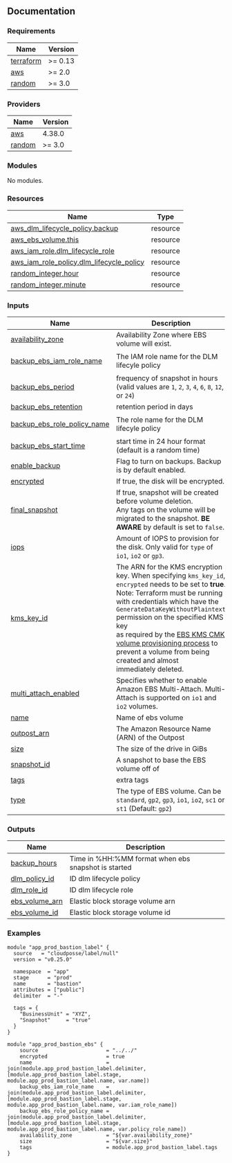 <!-- BEGIN_TF_DOCS -->
## Documentation


### Requirements

| Name | Version |
|------|---------|
| <a name="requirement_terraform"></a> [terraform](#requirement\_terraform) | >= 0.13 |
| <a name="requirement_aws"></a> [aws](#requirement\_aws) | >= 2.0 |
| <a name="requirement_random"></a> [random](#requirement\_random) | >= 3.0 |

### Providers

| Name | Version |
|------|---------|
| <a name="provider_aws"></a> [aws](#provider\_aws) | 4.38.0 |
| <a name="provider_random"></a> [random](#provider\_random) | >= 3.0 |

### Modules

No modules.

### Resources

| Name | Type |
|------|------|
| [aws_dlm_lifecycle_policy.backup](https://registry.terraform.io/providers/hashicorp/aws/latest/docs/resources/dlm_lifecycle_policy) | resource |
| [aws_ebs_volume.this](https://registry.terraform.io/providers/hashicorp/aws/latest/docs/resources/ebs_volume) | resource |
| [aws_iam_role.dlm_lifecycle_role](https://registry.terraform.io/providers/hashicorp/aws/latest/docs/resources/iam_role) | resource |
| [aws_iam_role_policy.dlm_lifecycle_policy](https://registry.terraform.io/providers/hashicorp/aws/latest/docs/resources/iam_role_policy) | resource |
| [random_integer.hour](https://registry.terraform.io/providers/hashicorp/random/latest/docs/resources/integer) | resource |
| [random_integer.minute](https://registry.terraform.io/providers/hashicorp/random/latest/docs/resources/integer) | resource |

### Inputs

| Name | Description | Type | Default | Required |
|------|-------------|------|---------|:--------:|
| <a name="input_availability_zone"></a> [availability\_zone](#input\_availability\_zone) | Availability Zone where EBS volume will exist. | `string` | n/a | yes |
| <a name="input_backup_ebs_iam_role_name"></a> [backup\_ebs\_iam\_role\_name](#input\_backup\_ebs\_iam\_role\_name) | The IAM role name for the DLM lifecyle policy | `string` | `"dlm-lifecycle-role"` | no |
| <a name="input_backup_ebs_period"></a> [backup\_ebs\_period](#input\_backup\_ebs\_period) | frequency of snapshot in hours (valid values are `1`, `2`, `3`, `4`, `6`, `8`, `12`, or `24`) | `number` | `24` | no |
| <a name="input_backup_ebs_retention"></a> [backup\_ebs\_retention](#input\_backup\_ebs\_retention) | retention period in days | `number` | `7` | no |
| <a name="input_backup_ebs_role_policy_name"></a> [backup\_ebs\_role\_policy\_name](#input\_backup\_ebs\_role\_policy\_name) | The  role name for the DLM lifecyle policy | `string` | `"dlm-lifecycle-policy"` | no |
| <a name="input_backup_ebs_start_time"></a> [backup\_ebs\_start\_time](#input\_backup\_ebs\_start\_time) | start time in 24 hour format (default is a random time) | `string` | `""` | no |
| <a name="input_enable_backup"></a> [enable\_backup](#input\_enable\_backup) | Flag to turn on backups. Backup is by default enabled. | `bool` | `true` | no |
| <a name="input_encrypted"></a> [encrypted](#input\_encrypted) | If true, the disk will be encrypted. | `bool` | `false` | no |
| <a name="input_final_snapshot"></a> [final\_snapshot](#input\_final\_snapshot) | If true, snapshot will be created before volume deletion. <br>Any tags on the volume will be migrated to the snapshot. **BE AWARE** by default is set to `false`. | `bool` | `false` | no |
| <a name="input_iops"></a> [iops](#input\_iops) | Amount of IOPS to provision for the disk. Only valid for `type` of `io1`, `io2` or `gp3`. | `number` | `0` | no |
| <a name="input_kms_key_id"></a> [kms\_key\_id](#input\_kms\_key\_id) | The ARN for the KMS encryption key. When specifying `kms_key_id`, `encrypted` needs to be set to **true**. <br>Note: Terraform must be running with credentials which have the `GenerateDataKeyWithoutPlaintext` permission on the specified KMS key <br>as required by the [EBS KMS CMK volume provisioning process](https://docs.aws.amazon.com/kms/latest/developerguide/services-ebs.html#ebs-cmk) to prevent a volume from being created and almost <br>immediately deleted. | `string` | `""` | no |
| <a name="input_multi_attach_enabled"></a> [multi\_attach\_enabled](#input\_multi\_attach\_enabled) | Specifies whether to enable Amazon EBS Multi-Attach. Multi-Attach is supported on `io1` and `io2` volumes. | `bool` | `false` | no |
| <a name="input_name"></a> [name](#input\_name) | Name of ebs volume | `string` | n/a | yes |
| <a name="input_outpost_arn"></a> [outpost\_arn](#input\_outpost\_arn) | The Amazon Resource Name (ARN) of the Outpost | `string` | `""` | no |
| <a name="input_size"></a> [size](#input\_size) | The size of the drive in GiBs | `number` | n/a | yes |
| <a name="input_snapshot_id"></a> [snapshot\_id](#input\_snapshot\_id) | A snapshot to base the EBS volume off of | `string` | `""` | no |
| <a name="input_tags"></a> [tags](#input\_tags) | extra tags | `map(string)` | `{}` | no |
| <a name="input_type"></a> [type](#input\_type) | The type of EBS volume. Can be `standard`, `gp2`, `gp3`, `io1`, `io2`, `sc1` or `st1` (Default: `gp2`) | `string` | `"gp2"` | no |

### Outputs

| Name | Description |
|------|-------------|
| <a name="output_backup_hours"></a> [backup\_hours](#output\_backup\_hours) | Time in %HH:%MM format when ebs snapshot is started |
| <a name="output_dlm_policy_id"></a> [dlm\_policy\_id](#output\_dlm\_policy\_id) | ID dlm lifecycle policy |
| <a name="output_dlm_role_id"></a> [dlm\_role\_id](#output\_dlm\_role\_id) | ID dlm lifecycle role |
| <a name="output_ebs_volume_arn"></a> [ebs\_volume\_arn](#output\_ebs\_volume\_arn) | Elastic block storage volume arn |
| <a name="output_ebs_volume_id"></a> [ebs\_volume\_id](#output\_ebs\_volume\_id) | Elastic block storage volume id |

### Examples

```hcl
module "app_prod_bastion_label" {
  source   = "cloudposse/label/null"
  version = "v0.25.0"

  namespace  = "app"
  stage      = "prod"
  name       = "bastion"
  attributes = ["public"]
  delimiter  = "-"

  tags = {
    "BusinessUnit" = "XYZ",
    "Snapshot"     = "true"
  }
}

module "app_prod_bastion_ebs" {
    source                      = "../../"
    encrypted                   = true
    name                        = join(module.app_prod_bastion_label.delimiter, [module.app_prod_bastion_label.stage, module.app_prod_bastion_label.name, var.name])
    backup_ebs_iam_role_name    = join(module.app_prod_bastion_label.delimiter, [module.app_prod_bastion_label.stage, module.app_prod_bastion_label.name, var.iam_role_name])
    backup_ebs_role_policy_name = join(module.app_prod_bastion_label.delimiter, [module.app_prod_bastion_label.stage, module.app_prod_bastion_label.name, var.policy_role_name])
    availability_zone           = "${var.availability_zone}"
    size                        = "${var.size}"
    tags                        = module.app_prod_bastion_label.tags
}
```

<!-- END_TF_DOCS -->